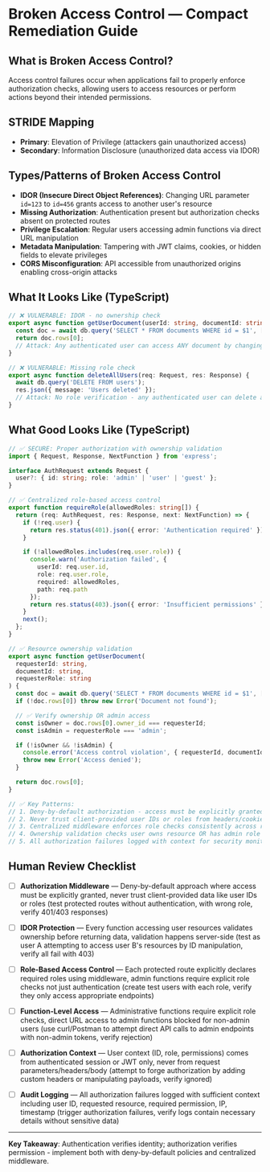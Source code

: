 # Broken Access Control — Compact Remediation Guide

## What is Broken Access Control?

Access control failures occur when applications fail to properly enforce authorization checks, allowing users to access resources or perform actions beyond their intended permissions.

## STRIDE Mapping

- **Primary**: Elevation of Privilege (attackers gain unauthorized access)
- **Secondary**: Information Disclosure (unauthorized data access via IDOR)

## Types/Patterns of Broken Access Control

- **IDOR (Insecure Direct Object References)**: Changing URL parameter `id=123` to `id=456` grants access to another user's resource
- **Missing Authorization**: Authentication present but authorization checks absent on protected routes
- **Privilege Escalation**: Regular users accessing admin functions via direct URL manipulation
- **Metadata Manipulation**: Tampering with JWT claims, cookies, or hidden fields to elevate privileges
- **CORS Misconfiguration**: API accessible from unauthorized origins enabling cross-origin attacks

## What It Looks Like (TypeScript)

```typescript
// ❌ VULNERABLE: IDOR - no ownership check
export async function getUserDocument(userId: string, documentId: string) {
  const doc = await db.query('SELECT * FROM documents WHERE id = $1', [documentId]);
  return doc.rows[0];
  // Attack: Any authenticated user can access ANY document by changing documentId
}

// ❌ VULNERABLE: Missing role check
export async function deleteAllUsers(req: Request, res: Response) {
  await db.query('DELETE FROM users');
  res.json({ message: 'Users deleted' });
  // Attack: No role verification - any authenticated user can delete all users
}
```

## What Good Looks Like (TypeScript)

```typescript
// ✅ SECURE: Proper authorization with ownership validation
import { Request, Response, NextFunction } from 'express';

interface AuthRequest extends Request {
  user?: { id: string; role: 'admin' | 'user' | 'guest' };
}

// ✅ Centralized role-based access control
export function requireRole(allowedRoles: string[]) {
  return (req: AuthRequest, res: Response, next: NextFunction) => {
    if (!req.user) {
      return res.status(401).json({ error: 'Authentication required' });
    }

    if (!allowedRoles.includes(req.user.role)) {
      console.warn('Authorization failed', {
        userId: req.user.id,
        role: req.user.role,
        required: allowedRoles,
        path: req.path
      });
      return res.status(403).json({ error: 'Insufficient permissions' });
    }
    next();
  };
}

// ✅ Resource ownership validation
export async function getUserDocument(
  requesterId: string,
  documentId: string,
  requesterRole: string
) {
  const doc = await db.query('SELECT * FROM documents WHERE id = $1', [documentId]);
  if (!doc.rows[0]) throw new Error('Document not found');

  // ✅ Verify ownership OR admin access
  const isOwner = doc.rows[0].owner_id === requesterId;
  const isAdmin = requesterRole === 'admin';

  if (!isOwner && !isAdmin) {
    console.error('Access control violation', { requesterId, documentId });
    throw new Error('Access denied');
  }

  return doc.rows[0];
}

// ✅ Key Patterns:
// 1. Deny-by-default authorization - access must be explicitly granted
// 2. Never trust client-provided user IDs or roles from headers/cookies/body
// 3. Centralized middleware enforces role checks consistently across routes
// 4. Ownership validation checks user owns resource OR has admin role
// 5. All authorization failures logged with context for security monitoring
```

## Human Review Checklist

- [ ] **Authorization Middleware** — Deny-by-default approach where access must be explicitly granted, never trust client-provided data like user IDs or roles (test protected routes without authentication, with wrong role, verify 401/403 responses)

- [ ] **IDOR Protection** — Every function accessing user resources validates ownership before returning data, validation happens server-side (test as user A attempting to access user B's resources by ID manipulation, verify all fail with 403)

- [ ] **Role-Based Access Control** — Each protected route explicitly declares required roles using middleware, admin functions require explicit role checks not just authentication (create test users with each role, verify they only access appropriate endpoints)

- [ ] **Function-Level Access** — Administrative functions require explicit role checks, direct URL access to admin functions blocked for non-admin users (use curl/Postman to attempt direct API calls to admin endpoints with non-admin tokens, verify rejection)

- [ ] **Authorization Context** — User context (ID, role, permissions) comes from authenticated session or JWT only, never from request parameters/headers/body (attempt to forge authorization by adding custom headers or manipulating payloads, verify ignored)

- [ ] **Audit Logging** — All authorization failures logged with sufficient context including user ID, requested resource, required permission, IP, timestamp (trigger authorization failures, verify logs contain necessary details without sensitive data)

---

**Key Takeaway**: Authentication verifies identity; authorization verifies permission - implement both with deny-by-default policies and centralized middleware.
